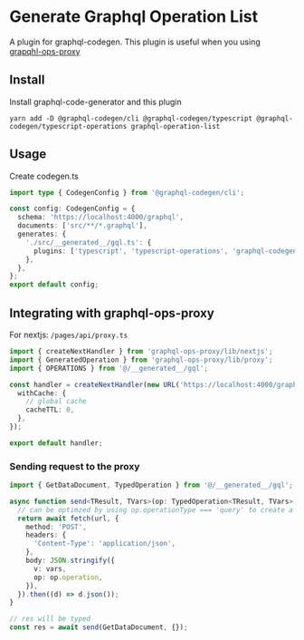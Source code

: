 # Generate Graphql Operation List

A plugin for graphql-codegen. This plugin is useful when you using [grapqhl-ops-proxy](https://github.com/ilijaNL/graphql-ops-proxy)

## Install

Install graphql-code-generator and this plugin

    yarn add -D @graphql-codegen/cli @graphql-codegen/typescript @graphql-codegen/typescript-operations graphql-operation-list

## Usage

Create codegen.ts

```ts
import type { CodegenConfig } from '@graphql-codegen/cli';

const config: CodegenConfig = {
  schema: 'https://localhost:4000/graphql',
  documents: ['src/**/*.graphql'],
  generates: {
    './src/__generated__/gql.ts': {
      plugins: ['typescript', 'typescript-operations', 'graphql-codegen-typed-operation'],
    },
  },
};
export default config;
```

## Integrating with graphql-ops-proxy

For nextjs: `/pages/api/proxy.ts`

```ts
import { createNextHandler } from 'graphql-ops-proxy/lib/nextjs';
import { GeneratedOperation } from 'graphql-ops-proxy/lib/proxy';
import { OPERATIONS } from '@/__generated__/gql';

const handler = createNextHandler(new URL('https://localhost:4000/graphql'), OPERATIONS as Array<GeneratedOperation>, {
  withCache: {
    // global cache
    cacheTTL: 0,
  },
});

export default handler;
```

### Sending request to the proxy

```typescript
import { GetDataDocument, TypedOperation } from '@/__generated__/gql';

async function send<TResult, TVars>(op: TypedOperation<TResult, TVars>, vars: TVars) {
  // can be optimzed by using op.operationType === 'query' to create a get request
  return await fetch(url, {
    method: 'POST',
    headers: {
      'Content-Type': 'application/json',
    },
    body: JSON.stringify({
      v: vars,
      op: op.operation,
    }),
  }).then((d) => d.json());
}

// res will be typed
const res = await send(GetDataDocument, {});
```
